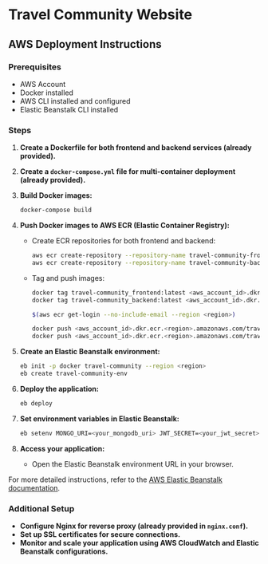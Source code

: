 # Travel Community Website

## AWS Deployment Instructions

### Prerequisites

- AWS Account
- Docker installed
- AWS CLI installed and configured
- Elastic Beanstalk CLI installed

### Steps

1. **Create a Dockerfile for both frontend and backend services (already provided).**

2. **Create a `docker-compose.yml` file for multi-container deployment (already provided).**

3. **Build Docker images:**

    ```bash
    docker-compose build
    ```

4. **Push Docker images to AWS ECR (Elastic Container Registry):**

    - Create ECR repositories for both frontend and backend:

        ```bash
        aws ecr create-repository --repository-name travel-community-frontend
        aws ecr create-repository --repository-name travel-community-backend
        ```

    - Tag and push images:

        ```bash
        docker tag travel-community_frontend:latest <aws_account_id>.dkr.ecr.<region>.amazonaws.com/travel-community-frontend:latest
        docker tag travel-community_backend:latest <aws_account_id>.dkr.ecr.<region>.amazonaws.com/travel-community-backend:latest
        
        $(aws ecr get-login --no-include-email --region <region>)
        
        docker push <aws_account_id>.dkr.ecr.<region>.amazonaws.com/travel-community-frontend:latest
        docker push <aws_account_id>.dkr.ecr.<region>.amazonaws.com/travel-community-backend:latest
        ```

5. **Create an Elastic Beanstalk environment:**

    ```bash
    eb init -p docker travel-community --region <region>
    eb create travel-community-env
    ```

6. **Deploy the application:**

    ```bash
    eb deploy
    ```

7. **Set environment variables in Elastic Beanstalk:**

    ```bash
    eb setenv MONGO_URI=<your_mongodb_uri> JWT_SECRET=<your_jwt_secret> GOOGLE_MAPS_API_KEY=<your_google_maps_api_key> ...
    ```

8. **Access your application:**

    - Open the Elastic Beanstalk environment URL in your browser.

For more detailed instructions, refer to the [AWS Elastic Beanstalk documentation](https://docs.aws.amazon.com/elasticbeanstalk/latest/dg/Welcome.html).

### Additional Setup

- **Configure Nginx for reverse proxy (already provided in `nginx.conf`).**
- **Set up SSL certificates for secure connections.**
- **Monitor and scale your application using AWS CloudWatch and Elastic Beanstalk configurations.**
